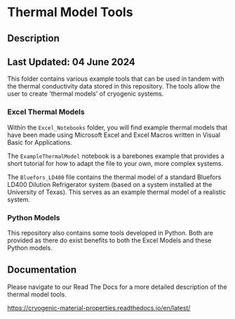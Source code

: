 # Thermal Model Tools
## Description

## Last Updated: 04 June 2024

This folder contains various example tools that can be used in tandem with the thermal conductivity data stored in this repository. The tools allow the user to create 'thermal models' of cryogenic systems. 

### Excel Thermal Models
Within the `Excel_Notebooks` folder, you will find example thermal models that have been made using Microsoft Excel and Excel Macros written in Visual Basic for Applications. 

The `ExampleThermalModel` notebook is a barebones example that provides a short tutorial for how to adapt the file to your own, more complex systems. 

The `Bluefors_LD400` file contains the thermal model of a standard Bluefors LD400 Dilution Refrigerator system (based on a system installed at the University of Texas). This serves as an example thermal model of a realistic system. 

### Python Models
This repository also contains some tools developed in Python. Both are provided as there do exist benefits to both the Excel Models and these Python models.

## Documentation

Please navigate to our Read The Docs for a more detailed description of the thermal model tools.

https://cryogenic-material-properties.readthedocs.io/en/latest/